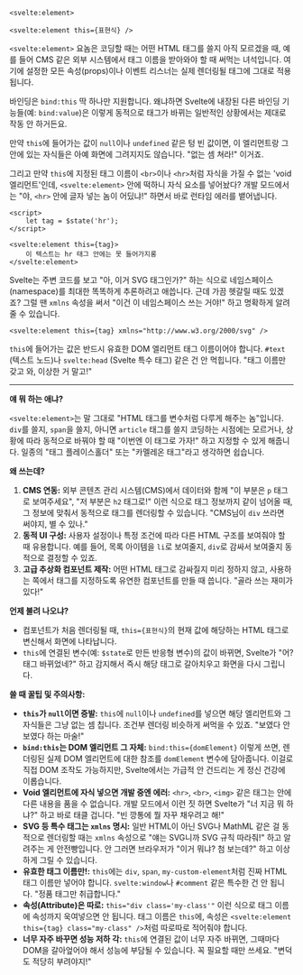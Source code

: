 `<svelte:element>`

`<svelte:element this={표현식} />`

`<svelte:element>` 요놈은 코딩할 때는 어떤 HTML 태그를 쓸지 아직 모르겠을 때, 예를 들어 CMS 같은 외부 시스템에서 태그 이름을 받아와야 할 때 써먹는 녀석입니다. 여기에 설정한 모든 속성(props)이나 이벤트 리스너는 실제 렌더링될 태그에 그대로 적용됩니다.

바인딩은 `bind:this` 딱 하나만 지원합니다. 왜냐하면 Svelte에 내장된 다른 바인딩 기능들(예: `bind:value`)은 이렇게 동적으로 태그가 바뀌는 일반적인 상황에서는 제대로 작동 안 하거든요.

만약 `this`에 들어가는 값이 `null`이나 `undefined` 같은 텅 빈 값이면, 이 엘리먼트랑 그 안에 있는 자식들은 아예 화면에 그려지지도 않습니다. "없는 셈 쳐라!" 이거죠.

그리고 만약 `this`에 지정된 태그 이름이 `<br>`이나 `<hr>`처럼 자식을 가질 수 없는 'void 엘리먼트'인데, `<svelte:element>` 안에 떡하니 자식 요소를 넣어놨다? 개발 모드에서는 "야, `<hr>` 안에 글자 넣는 놈이 어딨냐!" 하면서 바로 런타임 에러를 뱉어냅니다.

```svelte
<script>
	let tag = $state('hr');
</script>

<svelte:element this={tag}>
	이 텍스트는 hr 태그 안에는 못 들어가지롱
</svelte:element>
```

Svelte는 주변 코드를 보고 "아, 이거 SVG 태그인가?" 하는 식으로 네임스페이스(namespace)를 최대한 똑똑하게 추론하려고 애씁니다. 근데 가끔 헷갈릴 때도 있겠죠? 그럴 땐 `xmlns` 속성을 써서 "이건 이 네임스페이스 쓰는 거야!" 하고 명확하게 알려줄 수 있습니다.

```svelte
<svelte:element this={tag} xmlns="http://www.w3.org/2000/svg" />
```

`this`에 들어가는 값은 반드시 유효한 DOM 엘리먼트 태그 이름이어야 합니다. `#text` (텍스트 노드)나 `svelte:head` (Svelte 특수 태그) 같은 건 안 먹힙니다. "태그 이름만 갖고 와, 이상한 거 말고!"

---

**얘 뭐 하는 애냐?**

`<svelte:element>`는 말 그대로 "HTML 태그를 변수처럼 다루게 해주는 놈"입니다. `div`를 쓸지, `span`을 쓸지, 아니면 `article` 태그를 쓸지 코딩하는 시점에는 모르거나, 상황에 따라 동적으로 바꿔야 할 때 "이번엔 이 태그로 가자!" 하고 지정할 수 있게 해줍니다. 일종의 "태그 플레이스홀더" 또는 "카멜레온 태그"라고 생각하면 쉽습니다.

**왜 쓰는데?**

1.  **CMS 연동:** 외부 콘텐츠 관리 시스템(CMS)에서 데이터와 함께 "이 부분은 `p` 태그로 보여주세요", "저 부분은 `h2` 태그로!" 이런 식으로 태그 정보까지 같이 넘어올 때, 그 정보에 맞춰서 동적으로 태그를 렌더링할 수 있습니다. "CMS님이 `div` 쓰라면 써야지, 별 수 있나."
2.  **동적 UI 구성:** 사용자 설정이나 특정 조건에 따라 다른 HTML 구조를 보여줘야 할 때 유용합니다. 예를 들어, 목록 아이템을 `li`로 보여줄지, `div`로 감싸서 보여줄지 동적으로 결정할 수 있죠.
3.  **고급 추상화 컴포넌트 제작:** 어떤 HTML 태그로 감싸질지 미리 정하지 않고, 사용하는 쪽에서 태그를 지정하도록 유연한 컴포넌트를 만들 때 씁니다. "골라 쓰는 재미가 있다!"

**언제 불려 나오냐?**

*   컴포넌트가 처음 렌더링될 때, `this={표현식}`의 현재 값에 해당하는 HTML 태그로 변신해서 화면에 나타납니다.
*   `this`에 연결된 변수(예: `$state`로 만든 반응형 변수)의 값이 바뀌면, Svelte가 "어? 태그 바뀌었네?" 하고 감지해서 즉시 해당 태그로 갈아치우고 화면을 다시 그립니다.

**쓸 때 꿀팁 및 주의사항:**

*   **`this`가 `null`이면 증발:** `this`에 `null`이나 `undefined`를 넣으면 해당 엘리먼트와 그 자식들은 그냥 없는 셈 칩니다. 조건부 렌더링 비슷하게 써먹을 수 있죠. "보였다 안 보였다 하는 마술!"
*   **`bind:this`는 DOM 엘리먼트 그 자체:** `bind:this={domElement}` 이렇게 쓰면, 렌더링된 실제 DOM 엘리먼트에 대한 참조를 `domElement` 변수에 담아줍니다. 이걸로 직접 DOM 조작도 가능하지만, Svelte에서는 가급적 안 건드리는 게 정신 건강에 이롭습니다.
*   **Void 엘리먼트에 자식 넣으면 개발 중엔 에러:** `<hr>`, `<br>`, `<img>` 같은 태그는 안에 다른 내용을 품을 수 없습니다. 개발 모드에서 이런 짓 하면 Svelte가 "너 지금 뭐 하냐?" 하고 바로 태클 겁니다. "빈 깡통에 뭘 자꾸 채우려고 해!"
*   **SVG 등 특수 태그는 `xmlns` 명시:** 일반 HTML이 아닌 SVG나 MathML 같은 걸 동적으로 렌더링할 때는 `xmlns` 속성으로 "얘는 SVG니까 SVG 규칙 따라줘!" 하고 알려주는 게 안전빵입니다. 안 그러면 브라우저가 "이거 뭐냐? 첨 보는데?" 하고 이상하게 그릴 수 있습니다.
*   **유효한 태그 이름만!:** `this`에는 `div`, `span`, `my-custom-element`처럼 진짜 HTML 태그 이름만 넣어야 합니다. `svelte:window`나 `#comment` 같은 특수한 건 안 됩니다. "정품 태그만 취급합니다."
*   **속성(Attribute)은 따로:** `this="div class='my-class'"` 이런 식으로 태그 이름에 속성까지 욱여넣으면 안 됩니다. 태그 이름은 `this`에, 속성은 `<svelte:element this={tag} class="my-class" />`처럼 따로따로 적어줘야 합니다.
*   **너무 자주 바꾸면 성능 저하 각:** `this`에 연결된 값이 너무 자주 바뀌면, 그때마다 DOM을 갈아엎어야 해서 성능에 부담될 수 있습니다. 꼭 필요할 때만 쓰세요. "변덕도 적당히 부려야지!"